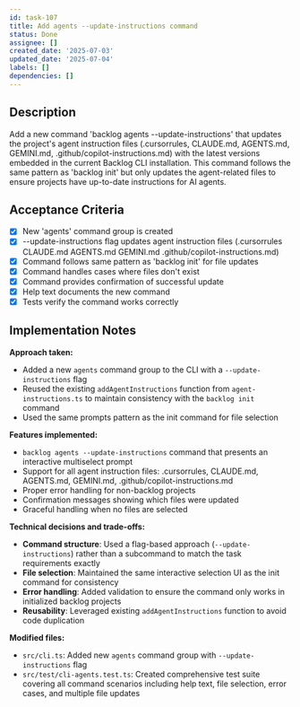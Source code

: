 ```yaml
---
id: task-107
title: Add agents --update-instructions command
status: Done
assignee: []
created_date: '2025-07-03'
updated_date: '2025-07-04'
labels: []
dependencies: []
---
```


## Description

Add a new command 'backlog agents --update-instructions' that updates the project's agent instruction files (.cursorrules, CLAUDE.md, AGENTS.md, GEMINI.md, .github/copilot-instructions.md) with the latest versions embedded in the current Backlog CLI installation. This command follows the same pattern as 'backlog init' but only updates the agent-related files to ensure projects have up-to-date instructions for AI agents.

## Acceptance Criteria

- [x] New 'agents' command group is created
- [x] --update-instructions flag updates agent instruction files (.cursorrules CLAUDE.md AGENTS.md GEMINI.md .github/copilot-instructions.md)
- [x] Command follows same pattern as 'backlog init' for file updates
- [x] Command handles cases where files don't exist
- [x] Command provides confirmation of successful update
- [x] Help text documents the new command
- [x] Tests verify the command works correctly

## Implementation Notes

**Approach taken:**
- Added a new `agents` command group to the CLI with a `--update-instructions` flag
- Reused the existing `addAgentInstructions` function from `agent-instructions.ts` to maintain consistency with the `backlog init` command
- Used the same prompts pattern as the init command for file selection

**Features implemented:**
- `backlog agents --update-instructions` command that presents an interactive multiselect prompt
- Support for all agent instruction files: .cursorrules, CLAUDE.md, AGENTS.md, GEMINI.md, .github/copilot-instructions.md
- Proper error handling for non-backlog projects
- Confirmation messages showing which files were updated
- Graceful handling when no files are selected

**Technical decisions and trade-offs:**
- **Command structure**: Used a flag-based approach (`--update-instructions`) rather than a subcommand to match the task requirements exactly
- **File selection**: Maintained the same interactive selection UI as the init command for consistency
- **Error handling**: Added validation to ensure the command only works in initialized backlog projects
- **Reusability**: Leveraged existing `addAgentInstructions` function to avoid code duplication

**Modified files:**
- `src/cli.ts`: Added new `agents` command group with `--update-instructions` flag
- `src/test/cli-agents.test.ts`: Created comprehensive test suite covering all command scenarios including help text, file selection, error cases, and multiple file updates
